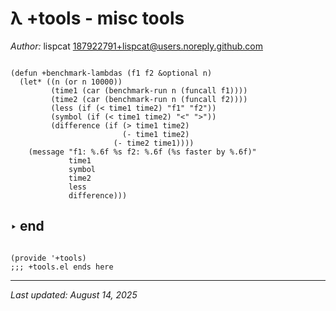 # λ +tools - misc tools

*Author:* lispcat <187922791+lispcat@users.noreply.github.com><br>


```emacs-lisp

(defun +benchmark-lambdas (f1 f2 &optional n)
  (let* ((n (or n 10000))
         (time1 (car (benchmark-run n (funcall f1))))
         (time2 (car (benchmark-run n (funcall f2))))
         (less (if (< time1 time2) "f1" "f2"))
         (symbol (if (< time1 time2) "<" ">"))
         (difference (if (> time1 time2)
                         (- time1 time2)
                       (- time2 time1))))
    (message "f1: %.6f %s f2: %.6f (%s faster by %.6f)"
             time1
             symbol
             time2
             less
             difference)))

```

## ‣ end

```emacs-lisp

(provide '+tools)
;;; +tools.el ends here
```



---

*Last updated: August 14, 2025*
